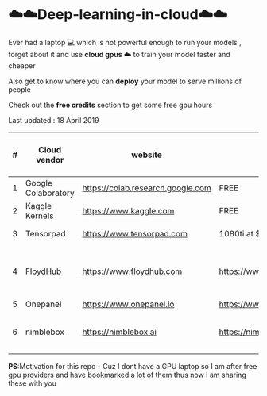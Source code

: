 # ☁️☁️Deep-learning-in-cloud☁️☁️
Ever had a laptop 💻 which is not powerful enough to run your models , forget about it and use **cloud gpus** ☁️ to train your model faster and cheaper



Also get to know where you can **deploy** your model to serve millions of people

Check out the **free credits** section to get some free gpu hours 

Last updated : 18 April 2019

 |# | Cloud vendor   |      website      |  pricing | Trial available / Free Credits | 
| ---|----------|-------------| ------ | -------------|
|1 | Google Colaboratory | https://colab.research.google.com | FREE | FREE FOREVER* | 
|2 | Kaggle Kernels |   https://www.kaggle.com |  FREE | FREE FOREVER* |
|3| Tensorpad | https://www.tensorpad.com |  1080ti at $0.49/hour | 5 free GPU hours |
|4| FloydHub | https://www.floydhub.com | https://www.floydhub.com/pricing | free 2 GPU powerups in 14 days [trial plan](https://docs.floydhub.com/faqs/plans/#what-is-in-the-trial-plan) |
|5| Onepanel | https://www.onepanel.io | https://www.onepanel.io/pricing | - |
|6| nimblebox | https://nimblebox.ai | https://nimblebox.ai/plans | free $5 worth of cloud credits|



 **PS**:Motivation for this repo - Cuz I dont have a GPU laptop so I am after free gpu providers and have bookmarked a lot of them thus now I am sharing these with you
